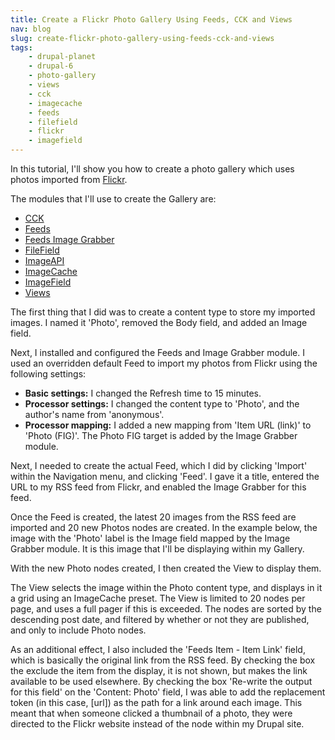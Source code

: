 ```yaml
---
title: Create a Flickr Photo Gallery Using Feeds, CCK and Views 
nav: blog
slug: create-flickr-photo-gallery-using-feeds-cck-and-views
tags:
    - drupal-planet
    - drupal-6
    - photo-gallery
    - views
    - cck
    - imagecache
    - feeds
    - filefield
    - flickr
    - imagefield
---
```

In this tutorial, I'll show you how to create a photo gallery which uses photos imported from [Flickr](http://www.flickr.com).

The modules that I'll use to create the Gallery are:

* [CCK](http://drupal.org/project/cck)
* [Feeds](http://drupal.org/project/feeds)
* [Feeds Image Grabber](http://drupal.org/project/feeds_imagegrabber)
* [FileField](http://drupal.org/project/filefield)
* [ImageAPI](http://drupal.org/project/imageapi)
* [ImageCache](http://drupal.org/project/imagecache)
* [ImageField](http://drupal.org/project/imagefield)
* [Views](http://drupal.org/project/views)

The first thing that I did was to create a content type to store my imported images. I named it 'Photo', removed the Body field, and added an Image field.

Next, I installed and configured the Feeds and Image Grabber module. I used an overridden default Feed to import my photos from Flickr using the following settings:

* **Basic settings:** I changed the Refresh time to 15 minutes.
* **Processor settings:** I changed the content type to 'Photo', and the author's name from 'anonymous'.
* **Processor mapping:** I added a new mapping from 'Item URL (link)' to 'Photo (FIG)'. The Photo FIG target is added by the Image Grabber module.

Next, I needed to create the actual Feed, which I did by clicking 'Import' within the Navigation menu,    and clicking 'Feed'. I gave it a title, entered the URL to my RSS feed from Flickr, and enabled the Image Grabber for this feed.

Once the Feed is created, the latest 20 images from the RSS feed are imported and 20 new Photos nodes are created. In the example below, the image with the 'Photo' label is the Image field mapped by the Image Grabber module. It is this image that I'll be displaying within my Gallery.

With the new Photo nodes created, I then created the View to display them.

The View selects the image within the Photo content type, and displays in it a grid using an ImageCache preset. The View is limited to 20 nodes per page, and uses a full pager if this is exceeded. The nodes are sorted by the descending post date, and filtered by whether or not they are published, and only to include Photo nodes.

As an additional effect, I also included the 'Feeds Item - Item Link' field, which is basically the original link from the RSS feed. By checking the box the exclude the item from the display, it is not shown, but makes the link available to be used elsewhere. By checking the box 'Re-write the output for this field' on the 'Content: Photo' field, I was able to add the replacement token (in this case, [url]) as the path for a link around each image. This meant that when someone clicked a thumbnail of a photo, they were directed to the Flickr website instead of the node within my Drupal site.